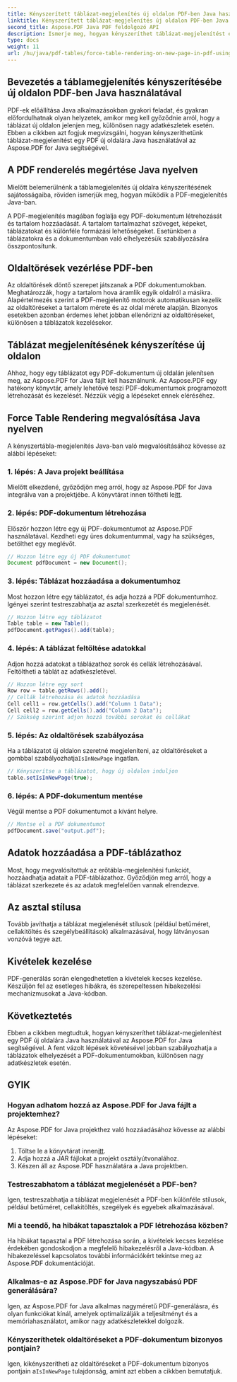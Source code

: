 ```yaml
---
title: Kényszerített táblázat-megjelenítés új oldalon PDF-ben Java használatával
linktitle: Kényszerített táblázat-megjelenítés új oldalon PDF-ben Java használatával
second_title: Aspose.PDF Java PDF feldolgozó API
description: Ismerje meg, hogyan kényszeríthet táblázat-megjelenítést egy új PDF-oldalon Java használatával az Aspose.PDF fájlban. Ez a lépésenkénti útmutató forráskódot és szakértői tippeket tartalmaz a PDF-dokumentum precíz formázásához.
type: docs
weight: 11
url: /hu/java/pdf-tables/force-table-rendering-on-new-page-in-pdf-using-java/
---
```


## Bevezetés a táblamegjelenítés kényszerítésébe új oldalon PDF-ben Java használatával

PDF-ek előállítása Java alkalmazásokban gyakori feladat, és gyakran előfordulhatnak olyan helyzetek, amikor meg kell győződnie arról, hogy a táblázat új oldalon jelenjen meg, különösen nagy adatkészletek esetén. Ebben a cikkben azt fogjuk megvizsgálni, hogyan kényszeríthetünk táblázat-megjelenítést egy PDF új oldalára Java használatával az Aspose.PDF for Java segítségével.

## A PDF renderelés megértése Java nyelven

Mielőtt belemerülnénk a táblamegjelenítés új oldalra kényszerítésének sajátosságaiba, röviden ismerjük meg, hogyan működik a PDF-megjelenítés Java-ban.

A PDF-megjelenítés magában foglalja egy PDF-dokumentum létrehozását és tartalom hozzáadását. A tartalom tartalmazhat szöveget, képeket, táblázatokat és különféle formázási lehetőségeket. Esetünkben a táblázatokra és a dokumentumban való elhelyezésük szabályozására összpontosítunk.

## Oldaltörések vezérlése PDF-ben

Az oldaltörések döntő szerepet játszanak a PDF dokumentumokban. Meghatározzák, hogy a tartalom hova áramlik egyik oldalról a másikra. Alapértelmezés szerint a PDF-megjelenítő motorok automatikusan kezelik az oldaltöréseket a tartalom mérete és az oldal mérete alapján. Bizonyos esetekben azonban érdemes lehet jobban ellenőrizni az oldaltöréseket, különösen a táblázatok kezelésekor.

## Táblázat megjelenítésének kényszerítése új oldalon

Ahhoz, hogy egy táblázatot egy PDF-dokumentum új oldalán jelenítsen meg, az Aspose.PDF for Java fájlt kell használnunk. Az Aspose.PDF egy hatékony könyvtár, amely lehetővé teszi PDF-dokumentumok programozott létrehozását és kezelését. Nézzük végig a lépéseket ennek eléréséhez.

## Force Table Rendering megvalósítása Java nyelven

A kényszertábla-megjelenítés Java-ban való megvalósításához kövesse az alábbi lépéseket:

### 1. lépés: A Java projekt beállítása

 Mielőtt elkezdené, győződjön meg arról, hogy az Aspose.PDF for Java integrálva van a projektjébe. A könyvtárat innen töltheti le[itt](https://releases.aspose.com/pdf/java/).

### 2. lépés: PDF-dokumentum létrehozása

Először hozzon létre egy új PDF-dokumentumot az Aspose.PDF használatával. Kezdheti egy üres dokumentummal, vagy ha szükséges, betölthet egy meglévőt.

```java
// Hozzon létre egy új PDF dokumentumot
Document pdfDocument = new Document();
```

### 3. lépés: Táblázat hozzáadása a dokumentumhoz

Most hozzon létre egy táblázatot, és adja hozzá a PDF dokumentumhoz. Igényei szerint testreszabhatja az asztal szerkezetét és megjelenését.

```java
// Hozzon létre egy táblázatot
Table table = new Table();
pdfDocument.getPages().add(table);
```

### 4. lépés: A táblázat feltöltése adatokkal

Adjon hozzá adatokat a táblázathoz sorok és cellák létrehozásával. Feltöltheti a táblát az adatkészletével.

```java
// Hozzon létre egy sort
Row row = table.getRows().add();
// Cellák létrehozása és adatok hozzáadása
Cell cell1 = row.getCells().add("Column 1 Data");
Cell cell2 = row.getCells().add("Column 2 Data");
// Szükség szerint adjon hozzá további sorokat és cellákat
```

### 5. lépés: Az oldaltörések szabályozása

 Ha a táblázatot új oldalon szeretné megjeleníteni, az oldaltöréseket a gombbal szabályozhatja`IsInNewPage` ingatlan.

```java
// Kényszerítse a táblázatot, hogy új oldalon induljon
table.setIsInNewPage(true);
```

### 6. lépés: A PDF-dokumentum mentése

Végül mentse a PDF dokumentumot a kívánt helyre.

```java
// Mentse el a PDF dokumentumot
pdfDocument.save("output.pdf");
```

## Adatok hozzáadása a PDF-táblázathoz

Most, hogy megvalósítottuk az erőtábla-megjelenítési funkciót, hozzáadhatja adatait a PDF-táblázathoz. Győződjön meg arról, hogy a táblázat szerkezete és az adatok megfelelően vannak elrendezve.

## Az asztal stílusa

Tovább javíthatja a táblázat megjelenését stílusok (például betűméret, cellakitöltés és szegélybeállítások) alkalmazásával, hogy látványosan vonzóvá tegye azt.

## Kivételek kezelése

PDF-generálás során elengedhetetlen a kivételek kecses kezelése. Készüljön fel az esetleges hibákra, és szerepeltessen hibakezelési mechanizmusokat a Java-kódban.

## Következtetés

Ebben a cikkben megtudtuk, hogyan kényszeríthet táblázat-megjelenítést egy PDF új oldalára Java használatával az Aspose.PDF for Java segítségével. A fent vázolt lépések követésével jobban szabályozhatja a táblázatok elhelyezését a PDF-dokumentumokban, különösen nagy adatkészletek esetén.

## GYIK

### Hogyan adhatom hozzá az Aspose.PDF for Java fájlt a projektemhez?

Az Aspose.PDF for Java projekthez való hozzáadásához kövesse az alábbi lépéseket:
1.  Töltse le a könyvtárat innen[itt](https://releases.aspose.com/pdf/java/).
2. Adja hozzá a JAR fájlokat a projekt osztályútvonalához.
3. Készen áll az Aspose.PDF használatára a Java projektben.

### Testreszabhatom a táblázat megjelenését a PDF-ben?

Igen, testreszabhatja a táblázat megjelenését a PDF-ben különféle stílusok, például betűméret, cellakitöltés, szegélyek és egyebek alkalmazásával.

### Mi a teendő, ha hibákat tapasztalok a PDF létrehozása közben?

Ha hibákat tapasztal a PDF létrehozása során, a kivételek kecses kezelése érdekében gondoskodjon a megfelelő hibakezelésről a Java-kódban. A hibakezeléssel kapcsolatos további információkért tekintse meg az Aspose.PDF dokumentációját.

### Alkalmas-e az Aspose.PDF for Java nagyszabású PDF generálására?

Igen, az Aspose.PDF for Java alkalmas nagyméretű PDF-generálásra, és olyan funkciókat kínál, amelyek optimalizálják a teljesítményt és a memóriahasználatot, amikor nagy adatkészletekkel dolgozik.

### Kényszeríthetek oldaltöréseket a PDF-dokumentum bizonyos pontjain?

 Igen, kikényszerítheti az oldaltöréseket a PDF-dokumentum bizonyos pontjain a`IsInNewPage` tulajdonság, amint azt ebben a cikkben bemutatjuk.